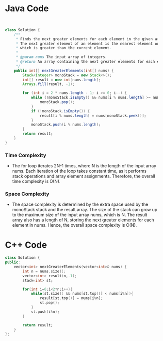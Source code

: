 # Java Code

```java


class Solution {
    /**
     * Finds the next greater elements for each element in the given array.
     * The next greater element of an element is the nearest element on the right
     * which is greater than the current element.
     *
     * @param nums The input array of integers.
     * @return An array containing the next greater elements for each element in the input array.
     */
    public int[] nextGreaterElements(int[] nums) {
        Stack<Integer> monoStack = new Stack<>();
        int[] result = new int[nums.length];
        Arrays.fill(result, -1);

        for (int i = 2 * nums.length - 1; i >= 0; i--) {
            while (!monoStack.isEmpty() && nums[i % nums.length] >= nums[monoStack.peek()]) {
                monoStack.pop();
            }
            if (!monoStack.isEmpty()) {
                result[i % nums.length] = nums[monoStack.peek()];
            }
            monoStack.push(i % nums.length);
        }
        return result;
    }
}


```

### Time Complexity
- The for loop iterates 2N-1 times, where N is the length of the input array nums.
Each iteration of the loop takes constant time, as it performs stack operations and array element assignments.
Therefore, the overall time complexity is O(N).

### Space Complexity 
- The space complexity is determined by the extra space used by the monoStack stack and the result array.
The size of the stack can grow up to the maximum size of the input array nums, which is N.
The result array also has a length of N, storing the next greater elements for each element in nums.
Hence, the overall space complexity is O(N).

# C++ Code
```cpp
class Solution {
public:
    vector<int> nextGreaterElements(vector<int>& nums) {
        int n = nums.size();
        vector<int> result(n,-1);
        stack<int> st;

        for(int i=0;i<2*n;i++){
            while(st.size() && nums[st.top()] < nums[i%n]){
                result[st.top()] = nums[i%n];
                st.pop();
            }
            st.push(i%n);
        }

        return result;
    }
};
```
